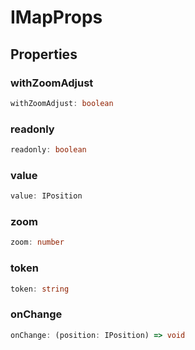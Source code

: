 # IMapProps

## Properties

### withZoomAdjust

```ts
withZoomAdjust: boolean
```

### readonly

```ts
readonly: boolean
```

### value

```ts
value: IPosition
```

### zoom

```ts
zoom: number
```

### token

```ts
token: string
```

### onChange

```ts
onChange: (position: IPosition) => void
```
